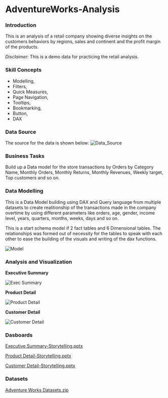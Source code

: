 # AdventureWorks-Analysis

### Introduction 
This is an analysis of a retail company showing diverse insights on the customers behaviors by regions, sales and continent and the profit margin of the products.

_Disclaimer:_ This is a demo data for practicing the retail analysis.

### Skill Concepts 

- Modelling,
- Filters, 
- Quick Measures, 
- Page Navigation,
- Tooltips,
- Bookmarking,
- Button,
- DAX
### Data Source 

The source for the data is shown below: 
![Data_Source](https://github.com/abdulafeezmoshood/AdventureWorks-Analysis/assets/97398702/d1251478-8fdb-4c47-b1c4-b21c5310f75d)

### Business Tasks 

Build up a Data model for the store transactions by Orders by Category Name, Monthly Orders, Monthly Returns, Monthly Revenues, Weekly target, Top customers and so on.

### Data Modelling 

This is a Data Model building using DAX and Query language from multiple datasets to create realitionship of the transactions made in the company overtime by using different parameters like orders, age, gender, income level, years, quarters, months, weeks, days and so on.

This is a start schema model if 2 fact tables and 6 Dimensional tables. The relationships was formed out of necessity for the tables to speak with each other to ease the building of the visuals and writing of the dax functions. 

![Model](https://github.com/AbdulAfeez001/AdventureWorks-Analysis/assets/97398702/ae61b7b9-f5e7-4e4f-b832-d1a7822f561d)



### Analysis and Visualization 

**Executive Summary**

![Exec Summary](https://github.com/AbdulAfeez001/AdventureWorks-Analysis/assets/97398702/42a14379-7646-4abb-9509-b1b81c2c9792)


**Product Detail**

![Product Detail](https://github.com/AbdulAfeez001/AdventureWorks-Analysis/assets/97398702/5d360ca2-164d-44dc-8437-53d80b72e082)


**Customer Detail**

![Customer Detail](https://github.com/AbdulAfeez001/AdventureWorks-Analysis/assets/97398702/491b0716-092b-48a2-9368-e56a45724c7c)


### Dasboards

[Executive Summary-Storytelling.pptx](https://github.com/AbdulAfeez001/AdventureWorks-Analysis/files/11361833/Executive.Summary-Storytelling.pptx)
 
 
 [Product Detail-Storytelling.pptx](https://github.com/AbdulAfeez001/AdventureWorks-Analysis/files/11361835/Product.Detail-Storytelling.pptx)

[Customer Detail-Storytelling.pptx](https://github.com/AbdulAfeez001/AdventureWorks-Analysis/files/11361836/Customer.Detail-Storytelling.pptx)

### Datasets

[Adventure Works Datasets.zip](https://github.com/AbdulAfeez001/AdventureWorks-Analysis/files/11361846/Adventure.Works.Datasets.zip)

